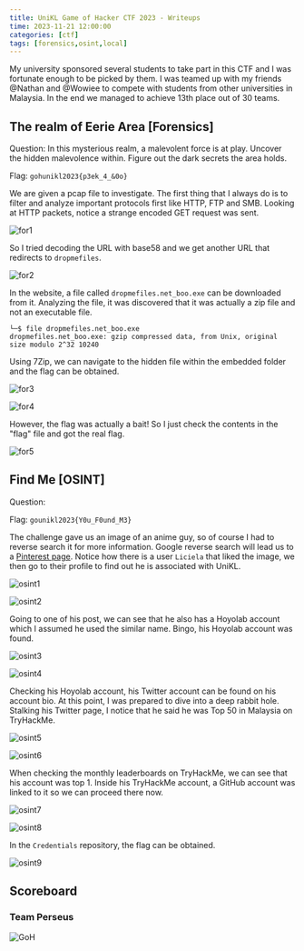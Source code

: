 ```yaml
---
title: UniKL Game of Hacker CTF 2023 - Writeups
time: 2023-11-21 12:00:00
categories: [ctf]
tags: [forensics,osint,local]
---
```


My university sponsored several students to take part in this CTF and I was fortunate enough to be picked by them. I was teamed up with my friends @Nathan and @Wowiee to compete with students from other universities in Malaysia. In the end we managed to achieve 13th place out of 30 teams.

## The realm of Eerie Area [Forensics]
Question: In this mysterious realm, a malevolent force is at play. Uncover the hidden malevolence within. Figure out the dark secrets the area holds.

Flag: `gohunikl2023{p3ek_4_&0o}`

We are given a pcap file to investigate. The first thing that I always do is to filter and analyze important protocols first like HTTP, FTP and SMB. Looking at HTTP packets, notice a strange encoded GET request was sent.

![for1](/assets/posts/gohctf2023/for1.png)

So I tried decoding the URL with base58 and we get another URL that redirects to `dropmefiles`.

![for2](/assets/posts/gohctf2023/for2.png)

In the website, a file called `dropmefiles.net_boo.exe` can be downloaded from it. Analyzing the file, it was discovered that it was actually a zip file and not an executable file.

```
└─$ file dropmefiles.net_boo.exe 
dropmefiles.net_boo.exe: gzip compressed data, from Unix, original size modulo 2^32 10240
```

Using 7Zip, we can navigate to the hidden file within the embedded folder and the flag can be obtained.

![for3](/assets/posts/gohctf2023/for3.png)

![for4](/assets/posts/gohctf2023/for4.png)

However, the flag was actually a bait! So I just check the contents in the "flag" file and got the real flag.

![for5](/assets/posts/gohctf2023/for5.png)

## Find Me [OSINT]
Question:

Flag: `gounikl2023{Y0u_F0und_M3}`

The challenge gave us an image of an anime guy, so of course I had to reverse search it for more information. Google reverse search will lead us to a [Pinterest page](https://www.pinterest.com/pin/402016704213891878/). Notice how there is a user `Liciela` that liked the image, we then go to their profile to find out he is associated with UniKL.

![osint1](/assets/posts/gohctf2023/osint1.png)

![osint2](/assets/posts/gohctf2023/osint2.png)

Going to one of his post, we can see that he also has a Hoyolab account which I assumed he used the similar name. Bingo, his Hoyolab account was found.

![osint3](/assets/posts/gohctf2023/osint3.png)

![osint4](/assets/posts/gohctf2023/osint4.png)

Checking his Hoyolab account, his Twitter account can be found on his account bio. At this point, I was prepared to dive into a deep rabbit hole. Stalking his Twitter page, I notice that he said he was Top 50 in Malaysia on TryHackMe.

![osint5](/assets/posts/gohctf2023/osint5.png)

![osint6](/assets/posts/gohctf2023/osint6.png)

When checking the monthly leaderboards on TryHackMe, we can see that his account was top 1. Inside his TryHackMe account, a GitHub account was linked to it so we can proceed there now.

![osint7](/assets/posts/gohctf2023/osint7.png)

![osint8](/assets/posts/gohctf2023/osint8.png)

In the `Credentials` repository, the flag can be obtained.

![osint9](/assets/posts/gohctf2023/osint9.png)

## Scoreboard
### Team Perseus

![GoH](/assets/posts/gohctf2023/goh.png)
